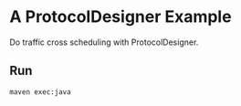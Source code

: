
# A ProtocolDesigner Example

Do traffic cross scheduling with ProtocolDesigner.

## Run 
```
maven exec:java
```
